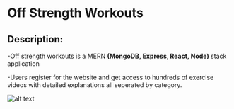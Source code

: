 # Off Strength Workouts

## Description:

-Off strength workouts is a MERN **(MongoDB, Express, React, Node)** stack application

-Users register for the website and get access to hundreds of exercise videos with detailed explanations all seperated by category.


![alt text](https://s6.gifyu.com/images/Screen-Shot-2021-07-17-at-6.55.29-PM.png)
